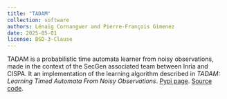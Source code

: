 ```yaml
---
title: "TADAM"
collection: software
authors: Lénaïg Cornanguer and Pierre-François Gimenez
date: 2025-05-01
license: BSD-3-Clause
---
```


TADAM is a probabilistic time automata learner from noisy observations, made in the context of the SecGen associated team between Inria and CISPA. It an implementation of the learning algorithm described in _TADAM: Learning Timed Automata From Noisy Observations_. [Pypi page](https://pypi.org/project/tadam-learner/). [Source code](https://github.com/Fos-R/TADAM).
